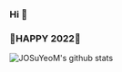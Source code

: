 ### Hi 👋
### 💙HAPPY 2022💙 
<!--
**JOSuYeoM/JOSuYeoM** is a ✨ _special_ ✨ repository because its `README.md` (this file) appears on your GitHub profile.

Here are some ideas to get you started:

- 🔭 I’m currently working on ...
- 🌱 I’m currently learning ...
- 👯 I’m looking to collaborate on ...
- 🤔 I’m looking for help with ...
- 💬 Ask me about ...
- 📫 How to reach me: ...
- 😄 Pronouns: ...
- ⚡ Fun fact: ...
-->

![JOSuYeoM's github stats](https://github-readme-stats.vercel.app/api?username=JOSuYeoM&show_icons=true)


